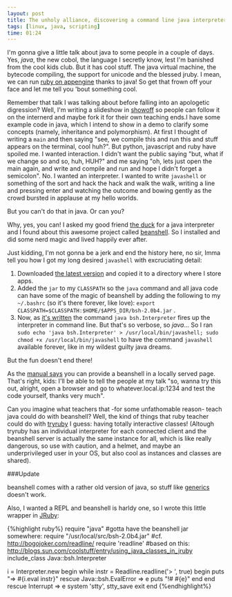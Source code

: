 ```yaml
---
layout: post
title: The unholy alliance, discovering a command line java interpreter
tags: [linux, java, scripting]
time: 01:24
---
```


I'm gonna give a little talk about java to some people in a couple of days. Yes, *java*, the new cobol, the language I secretly know, lest I'm banished from the cool kids club. But it has cool stuff. The java virtual machine, the bytecode compiling, the support for unicode and the blessed jruby. I mean, we can run [ruby on appengine](http://code.google.com/p/appengine-jruby/) thanks to java! So get that frown off your face and let me tell you 'bout something cool.

Remember that talk I was talking about before falling into an apologetic digression? Well, I'm writing a slideshow in [showoff](http://github.com/schacon/showoff) so people can follow it on the internerd and maybe fork it for their own teaching ends.I have some example code in java, which I intend to show in a demo to clarify some concepts (namely, inheritance and polymorphism). At first I thought of writing a `main` and then saying "see, we compile this and run this and stuff appears on the terminal, cool huh?". But python, javascript and ruby have spoiled me. I wanted interaction. I didn't want the public saying "but, what if we change so and so, huh, HUH?" and me saying "oh, lets just open the main again, and write and compile and run and hope I didn't forget a semicolon". No. I wanted an interpreter. I wanted to write `javashell` or something of the sort and hack the hack and walk the walk, writing a line and pressing enter and watching the outcome and bowing gently as the crowd bursted in applause at my hello worlds.

But you can't do that in java. Or can you?

Why, yes, you can! I asked my good friend [the duck](http://duckduckgo.com) for a java interpreter and I found about this awesome project called [beanshell](http://www.beanshell.org/). So I installed and did some nerd magic and lived happily ever after.

Just kidding, I'm not gonna be a jerk and end the history here, no sir, Imma tell you how I got my long desired `javashell` with excruciating detail:

1. Downloaded [the latest version](http://www.beanshell.org/download.html) and copied it to a directory where I store apps.
2. Added the `jar` to my `CLASSPATH` so the `java` command and all java code can have some of the magic of beanshell by adding the following to my `~/.bashrc` (so it's there forever, like love): `export CLASSPATH=$CLASSPATH:$HOME/$APPS_DIR/bsh-2.0b4.jar` .
3. Now, as [it's written](http://www.beanshell.org/manual/bshmanual.html#Download_and_Run_BeanShell) the command `java bsh.Interpreter` fires up the interpreter in command line. But that's so verbose, so *java*... So I ran `sudo echo 'java bsh.Interpreter' > /usr/local/bin/javashell; sudo chmod +x /usr/local/bin/javashell` to have the command `javashell` available forever, like in my wildest guilty java dreams.

But the fun doesn't end there!

As the [manual says](http://www.beanshell.org/manual/bshmanual.html#Remote_Server_Mode) you can provide a beanshell in a locally served page. That's right, kids: I'll be able to tell the people at my talk "so, wanna try this out, alright, open a browser and go to whatever.local.ip:1234 and test the code yourself, thanks very much". 

Can you imagine what teachers that -for some unfathomable reason- teach java could do with beanshell? Well, the kind of things that ruby teacher could do with [tryruby](http://tryruby.org/) I guess: having totally interactive classes! (Altough tryruby has an individual interpreter for each connected client and the beanshell server is actually the same instance for all, which is like really dangerous, so use with caution, and a helmet, and maybe an underprivileged user in your OS, but also cool as instances and classes are shared).

###Update

beanshell comes with a rather old version of java, so stuff like [generics](http://download.oracle.com/javase/tutorial/java/generics/index.html) doesn't work.

Also, I wanted a REPL and beanshell is harldy one, so I wrote this little wrapper in [JRuby](http://www.jruby.org/):

{%highlight ruby%}
require "java"
#gotta have the beanshell jar somewhere:
require "/usr/local/src/bsh-2.0b4.jar"
#cf. http://bogojoker.com/readline/
require 'readline'
#based on this: http://blogs.sun.com/coolstuff/entry/using_java_classes_in_jruby
include_class Java::bsh.Interpreter

i = Interpreter.new
begin
    while instr = Readline.readline('> ', true)
        begin
            puts "=> #{i.eval instr}"
        rescue Java::bsh.EvalError => e
            puts "!# #{e}"
        end
    end
rescue Interrupt => e
    system 'stty', stty_save
    exit
end
{%endhighlight%}
